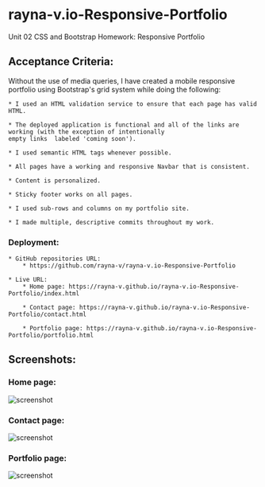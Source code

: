 # rayna-v.io-Responsive-Portfolio
Unit 02 CSS and Bootstrap Homework: Responsive Portfolio

## Acceptance Criteria:

Without the use of media queries, I have created a mobile responsive portfolio using Bootstrap's grid system 
while doing the following:

    * I used an HTML validation service to ensure that each page has valid HTML.

    * The deployed application is functional and all of the links are working (with the exception of intentionally 
    empty links  labeled 'coming soon').

    * I used semantic HTML tags whenever possible.
    
    * All pages have a working and responsive Navbar that is consistent.
    
    * Content is personalized.

    * Sticky footer works on all pages.

    * I used sub-rows and columns on my portfolio site.

    * I made multiple, descriptive commits throughout my work.

### Deployment:

    * GitHub repositories URL:
        * https://github.com/rayna-v/rayna-v.io-Responsive-Portfolio
        
    * Live URL: 
        * Home page: https://rayna-v.github.io/rayna-v.io-Responsive-Portfolio/index.html

        * Contact page: https://rayna-v.github.io/rayna-v.io-Responsive-Portfolio/contact.html
        
        * Portfolio page: https://rayna-v.github.io/rayna-v.io-Responsive-Portfolio/portfolio.html
        

## Screenshots:

   ### Home page: 
   ![screenshot](https://github.com/rayna-v/rayna-v.io-Responsive-Portfolio/blob/main/HomePage.PNG)
   
   ### Contact page: 
  ![screenshot](https://github.com/rayna-v/rayna-v.io-Responsive-Portfolio/blob/main/ContactPage.PNG)
   
   ### Portfolio page:
   ![screenshot](https://github.com/rayna-v/rayna-v.io-Responsive-Portfolio/blob/main/PortfolioPage.PNG)

